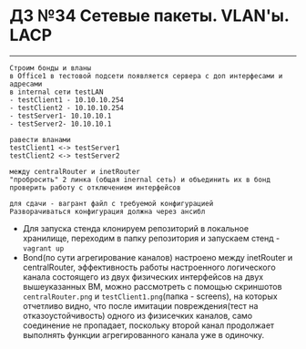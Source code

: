 # ДЗ №34 Сетевые пакеты. VLAN'ы. LACP
--------------------------------------------------------------------------------------------
```
Строим бонды и вланы
в Office1 в тестовой подсети появляется сервера с доп интерфесами и адресами
в internal сети testLAN
- testClient1 - 10.10.10.254
- testClient2 - 10.10.10.254
- testServer1- 10.10.10.1
- testServer2- 10.10.10.1

равести вланами
testClient1 <-> testServer1
testClient2 <-> testServer2

между centralRouter и inetRouter
"пробросить" 2 линка (общая inernal сеть) и объединить их в бонд
проверить работу c отключением интерфейсов

для сдачи - вагрант файл с требуемой конфигурацией
Разворачиваться конфигурация должна через ансибл
```
- Для запуска стенда клонируем репозиторий в локальное хранилище, переходим в папку репозитория и запускаем стенд - ```vagrant up```
- Bond(по сути агрегирование каналов) настроено между inetRouter и centralRouter, эффективность работы настроенного логического канала состоящего из двух физических интерфейсов на двух вышеуказанных ВМ, можно рассмотреть с помощью скриншотов ```centralRouter.png``` и ```testClient1.png```(папка - screens), на которых отчетливо видно, что после имитации повреждения(тест на отказоустойчивость) одного из физисечких каналов, само соединение не пропадает, поскольку второй канал продолжает выполнять функции агрегированного канала уже в одиночку.
